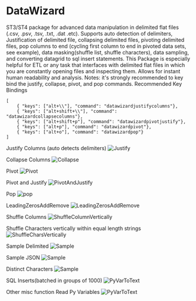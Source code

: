 # DataWizard
ST3/ST4 package for advanced data manipulation in delimited flat files (.csv, .psv, .tsv, .txt, .dat .etc). Supports auto detection of delimiters, Justification of delimited file, collapsing delimited files, pivoting delimited files, pop columns to end (cycling first column to end in pivoted data sets, see example), data masking(shuffle list, shuffle characters), data sampling, and converting datagrid to sql insert statements. This Package is especially helpful for ETL or any task that interfaces with delimited flat files in which you are constantly opening files and inspecting them. Allows for instant human readability and analysis.
Notes: it's strongly recommended to key bind the justify, collapse, pivot, and pop commands.
Recommended Key Bindings

    [
        { "keys": ["alt+\\"], "command": "datawizardjustifycolumns"},
        { "keys": ["alt+shift+\\"], "command": "datawizardcollapsecolumns"},
        { "keys": ["alt+shift+p"], "command": "datawizardpivotjustify"},
        { "keys": ["alt+p"], "command": "datawizardpivot"},
        { "keys": ["alt+o"], "command": "datawizardpop"}
    ]


Justify Columns (auto detects delimiters)
![Justify](https://raw.githubusercontent.com/nickklaskala/DataWizard/main/Media/Justify.gif)

Collapse Columns
![Collapse](https://raw.githubusercontent.com/nickklaskala/DataWizard/main/Media/Collapse.gif)

Pivot
![Pivot](https://raw.githubusercontent.com/nickklaskala/DataWizard/main/Media/Pivot.gif)

Pivot and Justify
![PivotAndJustify](https://raw.githubusercontent.com/nickklaskala/DataWizard/main/Media/PivotAndJustify.gif)

Pop
![pop](https://raw.githubusercontent.com/nickklaskala/DataWizard/main/Media/Pop.gif)

LeadingZerosAddRemove
![LeadingZerosAddRemove](https://raw.githubusercontent.com/nickklaskala/DataWizard/main/Media/LeadingZerosAddRemove.gif)

Shuffle Columns
![ShuffleColumnVertically](https://raw.githubusercontent.com/nickklaskala/DataWizard/main/Media/ShuffleColumnVertically.gif)

Shuffle Characters vertically within equal length strings
![ShuffleCharsVertically](https://raw.githubusercontent.com/nickklaskala/DataWizard/main/Media/ShuffleCharsVertically.gif)

Sample Delimited
![Sample](https://raw.githubusercontent.com/nickklaskala/DataWizard/main/Media/SampleDelimited.gif)

Sample JSON
![Sample](https://raw.githubusercontent.com/nickklaskala/DataWizard/main/Media/Sample.gif)

Distinct Characters
![Sample](https://raw.githubusercontent.com/nickklaskala/DataWizard/main/Media/DistinctChars.gif)

SQL Inserts(batched in groups of 1000)
![PyVarToText](https://raw.githubusercontent.com/nickklaskala/DataWizard/main/Media/SQLInserts.gif)

Other misc function
Read Py Variables
![PyVarToText](https://raw.githubusercontent.com/nickklaskala/DataWizard/main/Media/PyVarToText.gif)
